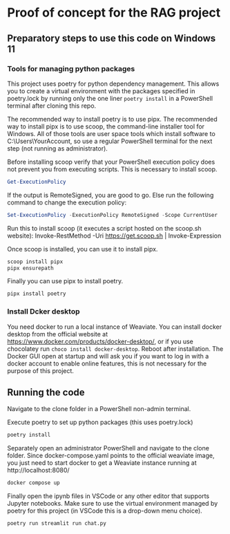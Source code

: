 # Proof of concept for the RAG project

## Preparatory steps to use this code on Windows 11

### Tools for managing python packages
This project uses poetry for python dependency management. This allows you to create a virtual environment with the packages specified in poetry.lock by running only the one liner `poetry install` in a PowerShell terminal after cloning this repo.

The recommended way to install poetry is to use pipx. The recommended way to install pipx is to use scoop, the command-line installer tool for Windows. All of those tools are user space tools which install software to C:\Users\YourAccount, so use a regular PowerShell terminal for the next step (not running as administrator).

Before installing scoop verify that your PowerShell execution policy does not prevent you from executing scripts. This is necessary to install scoop.

```powershell
Get-ExecutionPolicy
```

If the output is RemoteSigned, you are good to go. Else run the following command to change the execution policy:

```powershell
Set-ExecutionPolicy -ExecutionPolicy RemoteSigned -Scope CurrentUser
```

Run this to install scoop (it executes a script hosted on the scoop.sh website):
Invoke-RestMethod -Uri https://get.scoop.sh | Invoke-Expression

Once scoop is installed, you can use it to install pipx.
```powershell
scoop install pipx
pipx ensurepath
```

Finally you can use pipx to install poetry.
```powershell
pipx install poetry
```

### Install Dcker desktop
You need docker to run a local instance of Weaviate. You can install docker desktop from the official website at https://www.docker.com/products/docker-desktop/, or if you use chocolatey run `choco install docker-desktop`. Reboot after installation. The Docker GUI open at startup and will ask you if you want to log in with a docker account to enable online features, this is not necessary for the purpose of this project.

## Running the code

Navigate to the clone folder in a PowerShell non-admin terminal.

Execute poetry to set up python packages (this uses poetry.lock)

```powershell
poetry install
```

Separately open an administrator PowerShell and navigate to the clone folder. Since docker-compose.yaml points to the official weaviate image, you just need to start docker to get a Weaviate instance running at http://localhost:8080/

```powershell
docker compose up
```

Finally open the ipynb files in VSCode or any other editor that supports Jupyter notebooks. Make sure to use the virtual environment managed by poetry for this project (in VSCode this is a drop-down menu choice).

```bash
poetry run streamlit run chat.py
```
